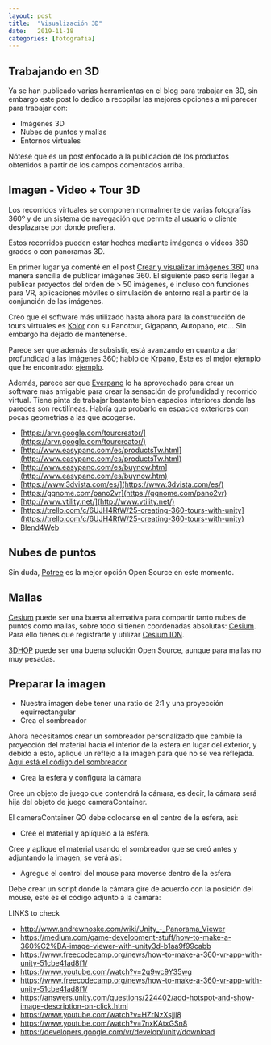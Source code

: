 ```yaml
---
layout: post
title:  "Visualización 3D"
date:   2019-11-18
categories: [fotografia]
---
```


## Trabajando en 3D

Ya se han publicado varias herramientas en el blog para trabajar en 3D, sin embargo este post lo dedico a recopilar las mejores opciones a mi parecer
para trabajar con:
+ Imágenes 3D
+ Nubes de puntos y mallas
+ Entornos virtuales

Nótese que es un post enfocado a la publicación de los productos obtenidos a partir de los campos comentados arriba.

## Imagen - Video + Tour 3D

Los recorridos virtuales se componen normalmente de varias fotografías 360º y de un sistema de navegación que permite al usuario o cliente desplazarse por donde prefiera.

Estos recorridos pueden estar hechos mediante imágenes o vídeos 360 grados o con panoramas 3D.

En primer lugar ya comenté en el post [Crear y visualizar imágenes 360](https://joancano.github.io/fotografia/2019/01/02/360-photos/) una
manera sencilla de publicar imágenes 360. El siguiente paso sería llegar a publicar proyectos del orden de > 50 imágenes, e incluso con funciones para VR, 
aplicaciones móviles o simulación de entorno real a partir de la conjunción de las imágenes.

Creo que el software más utilizado hasta ahora para la construcción de tours virtuales es [Kolor](https://www.kolor.com/) con su Panotour, Gigapano, Autopano, etc...
Sin embargo ha dejado de mantenerse.

Parece ser que además de subsistir, está avanzando en cuanto a dar profundidad a las imágenes 360; hablo de [Krpano](https://krpano.com/examples/?depthmap#top),
Este es el mejor ejemplo que he encontrado: [ejemplo](https://krpano.com/releases/1.20.2/viewer/krpano.html?xml=examples/depthmap/abu-simbel-tempel-tour/tour.xml).

Además, parece ser que [Everpano](https://everpano.com/) lo ha aprovechado para crear un software más amigable para crear la sensación de profundidad y recorrido virtual.
Tiene pinta de trabajar bastante bien espacios interiores donde las paredes son rectilíneas. Habría que probarlo en espacios exteriores con pocas geometrías a las que acogerse.

+ [https://arvr.google.com/tourcreator/](https://arvr.google.com/tourcreator/)
+ [http://www.easypano.com/es/productsTw.html](http://www.easypano.com/es/productsTw.html)
+ [http://www.easypano.com/es/buynow.htm](http://www.easypano.com/es/buynow.htm)
+ [https://www.3dvista.com/es/](https://www.3dvista.com/es/)
+ [https://ggnome.com/pano2vr](https://ggnome.com/pano2vr)
+ [http://www.vtility.net/](http://www.vtility.net/)
+ [https://trello.com/c/6UJH4RtW/25-creating-360-tours-with-unity](https://trello.com/c/6UJH4RtW/25-creating-360-tours-with-unity)
+ [Blend4Web]()

## Nubes de puntos

Sin duda, [Potree](http://www.potree.org/) es la mejor opción Open Source en este momento.

## Mallas

[Cesium](https://cesiumjs.org/) puede ser una buena alternativa para compartir tanto nubes de puntos como mallas, sobre todo si tienen coordenadas absolutas: [Cesium](https://cesiumjs.org/).
Para ello tienes que registrarte y utilizar [Cesium ION](https://cesium.com/ion/signin/).

[3DHOP](http://vcg.isti.cnr.it/3dhop/) puede ser una buena solución Open Source, aunque para mallas no muy pesadas.

## Preparar la imagen

- Nuestra imagen debe tener una ratio de 2:1 y una proyección equirrectangular
- Crea el sombreador

Ahora necesitamos crear un sombreador personalizado que cambie la proyección del material hacia el interior de la esfera en lugar del exterior, y debido a esto, aplique un reflejo a la imagen para que no se vea reflejada. [Aquí está el código del sombreador](/static/scripts/shadow.js)

- Crea la esfera y configura la cámara

Cree un objeto de juego que contendrá la cámara, es decir, la cámara será hija del objeto de juego cameraContainer.

El cameraContainer GO debe colocarse en el centro de la esfera, así:

- Cree el material y aplíquelo a la esfera.

Cree y aplique el material usando el sombreador que se creó antes y adjuntando la imagen, se verá así:

- Agregue el control del mouse para moverse dentro de la esfera

Debe crear un script donde la cámara gire de acuerdo con la posición del mouse, este es el código adjunto a la cámara:

LINKS to check
+ http://www.andrewnoske.com/wiki/Unity_-_Panorama_Viewer
+ https://medium.com/game-development-stuff/how-to-make-a-360%C2%BA-image-viewer-with-unity3d-b1aa9f99cabb
+ https://www.freecodecamp.org/news/how-to-make-a-360-vr-app-with-unity-51cbe41ad8f1/
+ https://www.youtube.com/watch?v=2q9wc9Y35wg
+ https://www.freecodecamp.org/news/how-to-make-a-360-vr-app-with-unity-51cbe41ad8f1/
+ https://answers.unity.com/questions/224402/add-hotspot-and-show-image-description-on-click.html
+ https://www.youtube.com/watch?v=HZrNzXsjji8
+ https://www.youtube.com/watch?v=7nxKAtxGSn8
+ https://developers.google.com/vr/develop/unity/download
